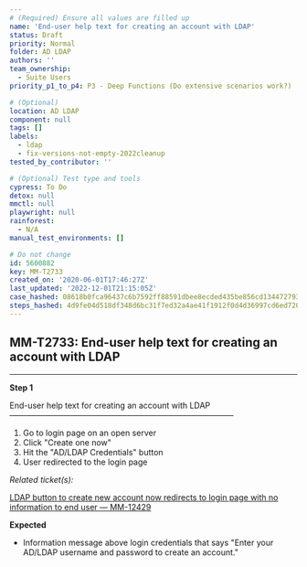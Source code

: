 ```yaml
---
# (Required) Ensure all values are filled up
name: 'End-user help text for creating an account with LDAP'
status: Draft
priority: Normal
folder: AD LDAP
authors: ''
team_ownership:
  - Suite Users
priority_p1_to_p4: P3 - Deep Functions (Do extensive scenarios work?)

# (Optional)
location: AD LDAP
component: null
tags: []
labels:
  - ldap
  - fix-versions-not-empty-2022cleanup
tested_by_contributor: ''

# (Optional) Test type and tools
cypress: To Do
detox: null
mmctl: null
playwright: null
rainforest:
  - N/A
manual_test_environments: []

# Do not change
id: 5600882
key: MM-T2733
created_on: '2020-06-01T17:46:27Z'
last_updated: '2022-12-01T21:15:05Z'
case_hashed: 08618b0fca96437c6b7592ff88591dbee8ecded435be856cd134472793dddb7057a46f126e089b688113a7456aef96dc
steps_hashed: 4d9fe04d518df348d6bc31f7ed32a4ae41f1912f0d4d36997cd6ed72075d07dae25dddea9e1ea38c4a62f4fb9c636c5b
---
```


<!-- (Auto-generated) Based on frontmatter's "key" and "name" -->

## MM-T2733: End-user help text for creating an account with LDAP

---

**Step 1**

End-user help text for creating an account with LDAP\
————————————————————————————

1. Go to login page on an open server
2. Click "Create one now"
3. Hit the "AD/LDAP Credentials" button
4. User redirected to the login page

_Related ticket(s):_

[LDAP button to create new account now redirects to login page with no information to end user — MM-12429](https://mattermost.atlassian.net/browse/MM-12429)

**Expected**

- Information message above login credentials that says "Enter your AD/LDAP username and password to create an account."
